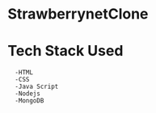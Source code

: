 # StrawberrynetClone

# Tech Stack Used
      -HTML
      -CSS
      -Java Script
      -Nodejs
      -MongoDB

